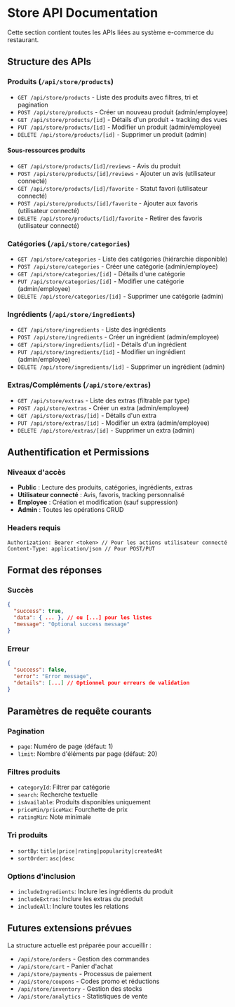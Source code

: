 # Store API Documentation

Cette section contient toutes les APIs liées au système e-commerce du restaurant.

## Structure des APIs

### Produits (`/api/store/products`)
- `GET /api/store/products` - Liste des produits avec filtres, tri et pagination
- `POST /api/store/products` - Créer un nouveau produit (admin/employee)
- `GET /api/store/products/[id]` - Détails d'un produit + tracking des vues
- `PUT /api/store/products/[id]` - Modifier un produit (admin/employee)
- `DELETE /api/store/products/[id]` - Supprimer un produit (admin)

#### Sous-ressources produits
- `GET /api/store/products/[id]/reviews` - Avis du produit
- `POST /api/store/products/[id]/reviews` - Ajouter un avis (utilisateur connecté)
- `GET /api/store/products/[id]/favorite` - Statut favori (utilisateur connecté)
- `POST /api/store/products/[id]/favorite` - Ajouter aux favoris (utilisateur connecté)
- `DELETE /api/store/products/[id]/favorite` - Retirer des favoris (utilisateur connecté)

### Catégories (`/api/store/categories`)
- `GET /api/store/categories` - Liste des catégories (hiérarchie disponible)
- `POST /api/store/categories` - Créer une catégorie (admin/employee)
- `GET /api/store/categories/[id]` - Détails d'une catégorie
- `PUT /api/store/categories/[id]` - Modifier une catégorie (admin/employee)
- `DELETE /api/store/categories/[id]` - Supprimer une catégorie (admin)

### Ingrédients (`/api/store/ingredients`)
- `GET /api/store/ingredients` - Liste des ingrédients
- `POST /api/store/ingredients` - Créer un ingrédient (admin/employee)
- `GET /api/store/ingredients/[id]` - Détails d'un ingrédient
- `PUT /api/store/ingredients/[id]` - Modifier un ingrédient (admin/employee)
- `DELETE /api/store/ingredients/[id]` - Supprimer un ingrédient (admin)

### Extras/Compléments (`/api/store/extras`)
- `GET /api/store/extras` - Liste des extras (filtrable par type)
- `POST /api/store/extras` - Créer un extra (admin/employee)
- `GET /api/store/extras/[id]` - Détails d'un extra
- `PUT /api/store/extras/[id]` - Modifier un extra (admin/employee)
- `DELETE /api/store/extras/[id]` - Supprimer un extra (admin)

## Authentification et Permissions

### Niveaux d'accès
- **Public** : Lecture des produits, catégories, ingrédients, extras
- **Utilisateur connecté** : Avis, favoris, tracking personnalisé
- **Employee** : Création et modification (sauf suppression)
- **Admin** : Toutes les opérations CRUD

### Headers requis
```
Authorization: Bearer <token> // Pour les actions utilisateur connecté
Content-Type: application/json // Pour POST/PUT
```

## Format des réponses

### Succès
```json
{
  "success": true,
  "data": { ... }, // ou [...] pour les listes
  "message": "Optional success message"
}
```

### Erreur
```json
{
  "success": false,
  "error": "Error message",
  "details": [...] // Optionnel pour erreurs de validation
}
```

## Paramètres de requête courants

### Pagination
- `page`: Numéro de page (défaut: 1)
- `limit`: Nombre d'éléments par page (défaut: 20)

### Filtres produits
- `categoryId`: Filtrer par catégorie
- `search`: Recherche textuelle
- `isAvailable`: Produits disponibles uniquement
- `priceMin/priceMax`: Fourchette de prix
- `ratingMin`: Note minimale

### Tri produits
- `sortBy`: `title|price|rating|popularity|createdAt`
- `sortOrder`: `asc|desc`

### Options d'inclusion
- `includeIngredients`: Inclure les ingrédients du produit
- `includeExtras`: Inclure les extras du produit
- `includeAll`: Inclure toutes les relations

## Futures extensions prévues

La structure actuelle est préparée pour accueillir :
- `/api/store/orders` - Gestion des commandes
- `/api/store/cart` - Panier d'achat
- `/api/store/payments` - Processus de paiement
- `/api/store/coupons` - Codes promo et réductions
- `/api/store/inventory` - Gestion des stocks
- `/api/store/analytics` - Statistiques de vente